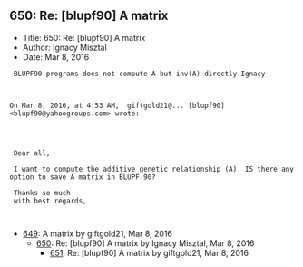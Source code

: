 ## 650: Re: [blupf90] A matrix

- Title: 650: Re: [blupf90] A matrix
- Author: Ignacy Misztal
- Date: Mar 8, 2016

```
 BLUPF90 programs does not compute A but inv(A) directly.Ignacy



On Mar 8, 2016, at 4:53 AM,  giftgold21@... [blupf90] <blupf90@yahoogroups.com> wrote:




 Dear all,

 I want to compute the additive genetic relationship (A). IS there any option to save A matrix in BLUPF 90?

 Thanks so much
 with best regards, 
 
 
```

- [649](0649.md): A matrix by giftgold21, Mar 8, 2016
    - [650](0650.md): Re: [blupf90] A matrix by Ignacy Misztal, Mar 8, 2016
        - [651](0651.md): Re: [blupf90] A matrix by giftgold21, Mar 8, 2016
